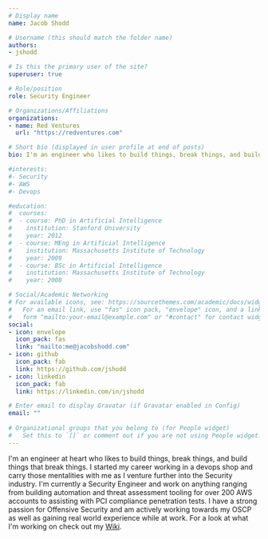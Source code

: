 ```yaml
---
# Display name
name: Jacob Shodd

# Username (this should match the folder name)
authors:
- jshodd

# Is this the primary user of the site?
superuser: true

# Role/position
role: Security Engineer

# Organizations/Affiliations
organizations:
- name: Red Ventures
  url: "https://redventures.com"

# Short bio (displayed in user profile at end of posts)
bio: I'm an engineer who likes to build things, break things, and build things that break things. 

#interests:
#- Security
#- AWS
#- Devops 

#education:
#  courses:
#  - course: PhD in Artificial Intelligence
#    institution: Stanford University
#    year: 2012
#  - course: MEng in Artificial Intelligence
#    institution: Massachusetts Institute of Technology
#    year: 2009
#  - course: BSc in Artificial Intelligence
#    institution: Massachusetts Institute of Technology
#    year: 2008

# Social/Academic Networking
# For available icons, see: https://sourcethemes.com/academic/docs/widgets/#icons
#   For an email link, use "fas" icon pack, "envelope" icon, and a link in the
#   form "mailto:your-email@example.com" or "#contact" for contact widget.
social:
- icon: envelope
  icon_pack: fas
  link: "mailto:me@jacobshodd.com"
- icon: github
  icon_pack: fab
  link: https://github.com/jshodd
- icon: linkedin
  icon_pack: fab
  link: https://linkedin.com/in/jshodd

# Enter email to display Gravatar (if Gravatar enabled in Config)
email: ""
  
# Organizational groups that you belong to (for People widget)
#   Set this to `[]` or comment out if you are not using People widget.  
--- 
```


I'm an engineer at heart who likes to build things, break things, and build
things that break things. I started my career working in a devops shop and
carry those mentalities with me as I venture further into the Security industry.
I'm currently a Security Engineer and work on anything ranging from building 
automation and threat assessment tooling for over 200 AWS accounts to assisting 
with PCI compliance penetration tests. I have a strong passion for Offensive Security 
and am actively working towards my OSCP as well as gaining real world experience
 while at work. For a look at what I'm working on check out my [Wiki](https://wiki.jacobshodd.com).

